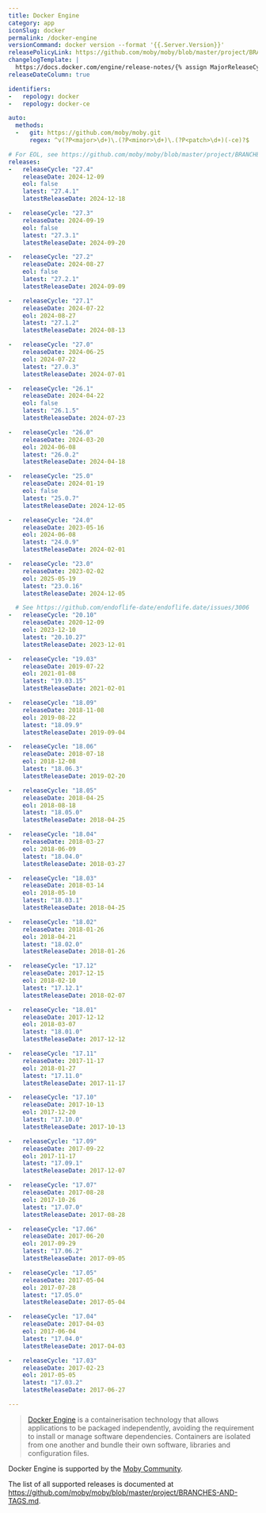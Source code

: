 ```yaml
---
title: Docker Engine
category: app
iconSlug: docker
permalink: /docker-engine
versionCommand: docker version --format '{{.Server.Version}}'
releasePolicyLink: https://github.com/moby/moby/blob/master/project/BRANCHES-AND-TAGS.md
changelogTemplate: |
  https://docs.docker.com/engine/release-notes/{% assign MajorReleaseCycle = "__RELEASE_CYCLE__" | split:"." |first| plus:0 %}{% if MajorReleaseCycle >= 27 %}{{MajorReleaseCycle}}{%else%}__RELEASE_CYCLE__{%endif%}/#{{"__LATEST__"|replace:".",""}}
releaseDateColumn: true

identifiers:
-   repology: docker
-   repology: docker-ce

auto:
  methods:
  -   git: https://github.com/moby/moby.git
      regex: ^v(?P<major>\d+)\.(?P<minor>\d+)\.(?P<patch>\d+)(-ce)?$

# For EOL, see https://github.com/moby/moby/blob/master/project/BRANCHES-AND-TAGS.md
releases:
-   releaseCycle: "27.4"
    releaseDate: 2024-12-09
    eol: false
    latest: "27.4.1"
    latestReleaseDate: 2024-12-18

-   releaseCycle: "27.3"
    releaseDate: 2024-09-19
    eol: false
    latest: "27.3.1"
    latestReleaseDate: 2024-09-20

-   releaseCycle: "27.2"
    releaseDate: 2024-08-27
    eol: false
    latest: "27.2.1"
    latestReleaseDate: 2024-09-09

-   releaseCycle: "27.1"
    releaseDate: 2024-07-22
    eol: 2024-08-27
    latest: "27.1.2"
    latestReleaseDate: 2024-08-13

-   releaseCycle: "27.0"
    releaseDate: 2024-06-25
    eol: 2024-07-22
    latest: "27.0.3"
    latestReleaseDate: 2024-07-01

-   releaseCycle: "26.1"
    releaseDate: 2024-04-22
    eol: false
    latest: "26.1.5"
    latestReleaseDate: 2024-07-23

-   releaseCycle: "26.0"
    releaseDate: 2024-03-20
    eol: 2024-06-08
    latest: "26.0.2"
    latestReleaseDate: 2024-04-18

-   releaseCycle: "25.0"
    releaseDate: 2024-01-19
    eol: false
    latest: "25.0.7"
    latestReleaseDate: 2024-12-05

-   releaseCycle: "24.0"
    releaseDate: 2023-05-16
    eol: 2024-06-08
    latest: "24.0.9"
    latestReleaseDate: 2024-02-01

-   releaseCycle: "23.0"
    releaseDate: 2023-02-02
    eol: 2025-05-19
    latest: "23.0.16"
    latestReleaseDate: 2024-12-05

  # See https://github.com/endoflife-date/endoflife.date/issues/3006
-   releaseCycle: "20.10"
    releaseDate: 2020-12-09
    eol: 2023-12-10
    latest: "20.10.27"
    latestReleaseDate: 2023-12-01

-   releaseCycle: "19.03"
    releaseDate: 2019-07-22
    eol: 2021-01-08
    latest: "19.03.15"
    latestReleaseDate: 2021-02-01

-   releaseCycle: "18.09"
    releaseDate: 2018-11-08
    eol: 2019-08-22
    latest: "18.09.9"
    latestReleaseDate: 2019-09-04

-   releaseCycle: "18.06"
    releaseDate: 2018-07-18
    eol: 2018-12-08
    latest: "18.06.3"
    latestReleaseDate: 2019-02-20

-   releaseCycle: "18.05"
    releaseDate: 2018-04-25
    eol: 2018-08-18
    latest: "18.05.0"
    latestReleaseDate: 2018-04-25

-   releaseCycle: "18.04"
    releaseDate: 2018-03-27
    eol: 2018-06-09
    latest: "18.04.0"
    latestReleaseDate: 2018-03-27

-   releaseCycle: "18.03"
    releaseDate: 2018-03-14
    eol: 2018-05-10
    latest: "18.03.1"
    latestReleaseDate: 2018-04-25

-   releaseCycle: "18.02"
    releaseDate: 2018-01-26
    eol: 2018-04-21
    latest: "18.02.0"
    latestReleaseDate: 2018-01-26

-   releaseCycle: "17.12"
    releaseDate: 2017-12-15
    eol: 2018-02-10
    latest: "17.12.1"
    latestReleaseDate: 2018-02-07

-   releaseCycle: "18.01"
    releaseDate: 2017-12-12
    eol: 2018-03-07
    latest: "18.01.0"
    latestReleaseDate: 2017-12-12

-   releaseCycle: "17.11"
    releaseDate: 2017-11-17
    eol: 2018-01-27
    latest: "17.11.0"
    latestReleaseDate: 2017-11-17

-   releaseCycle: "17.10"
    releaseDate: 2017-10-13
    eol: 2017-12-20
    latest: "17.10.0"
    latestReleaseDate: 2017-10-13

-   releaseCycle: "17.09"
    releaseDate: 2017-09-22
    eol: 2017-11-17
    latest: "17.09.1"
    latestReleaseDate: 2017-12-07

-   releaseCycle: "17.07"
    releaseDate: 2017-08-28
    eol: 2017-10-26
    latest: "17.07.0"
    latestReleaseDate: 2017-08-28

-   releaseCycle: "17.06"
    releaseDate: 2017-06-20
    eol: 2017-09-29
    latest: "17.06.2"
    latestReleaseDate: 2017-09-05

-   releaseCycle: "17.05"
    releaseDate: 2017-05-04
    eol: 2017-07-28
    latest: "17.05.0"
    latestReleaseDate: 2017-05-04

-   releaseCycle: "17.04"
    releaseDate: 2017-04-03
    eol: 2017-06-04
    latest: "17.04.0"
    latestReleaseDate: 2017-04-03

-   releaseCycle: "17.03"
    releaseDate: 2017-02-23
    eol: 2017-05-05
    latest: "17.03.2"
    latestReleaseDate: 2017-06-27

---
```


> [Docker Engine](https://www.docker.com/) is a containerisation technology that allows applications
> to be packaged independently, avoiding the requirement to install or manage software dependencies.
> Containers are isolated from one another and bundle their own software, libraries and
> configuration files.

Docker Engine is supported by the [Moby Community](https://docs.docker.com/engine/install/#support).

The list of all supported releases is documented at <https://github.com/moby/moby/blob/master/project/BRANCHES-AND-TAGS.md>.

